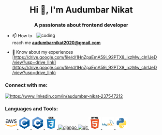 <h1 align="center">Hi 👋, I'm Audumbar Nikat</h1>
<h3 align="center">A passionate about frontend developer</h3>

<img align="right" alt="coding" width="400" src="https://www.youtube.com/redirect?event=video_description&redir_token=QUFFLUhqbnlNRFBWa19Za0ljR2FyU2N5SERRXzlSdHBVd3xBQ3Jtc0ttaG1MY1R0RjhmOGJzSjdLZUpMSG9Wbms2elJPT2FiaUltRTNoWThjSTVzSjhzNVY0ZWdhSVQ3V0FlYkktVE9WSUJkM0NSN0NvWEN5SkkycVd4eWVLZGhUYXg5T3hGRkt3R1p2alc2ZTVqR2NuOG1Bbw&q=https%3A%2F%2Fuser-images.githubusercontent.com%2F55389276%2F140866485-8fb1c876-9a8f-4d6a-98dc-08c4981eaf70.gif&v=HD4cnRuSGN0">



- 📫 How to reach me **audumbarnikat2020@gmail.com**

- 📄 Know about my experiences [https://drive.google.com/file/d/1HnZpaEmA59i_92PTX8_ixzMw_cln1JeD/view?usp=drive_link](https://drive.google.com/file/d/1HnZpaEmA59i_92PTX8_ixzMw_cln1JeD/view?usp=drive_link)

<h3 align="left">Connect with me:</h3>
<p align="left">
<a href="https://linkedin.com/in/https://www.linkedin.com/in/audumbar-nikat-237547212" target="blank"><img align="center" src="https://raw.githubusercontent.com/rahuldkjain/github-profile-readme-generator/master/src/images/icons/Social/linked-in-alt.svg" alt="https://www.linkedin.com/in/audumbar-nikat-237547212" height="30" width="40" /></a>
</p>

<h3 align="left">Languages and Tools:</h3>
<p align="left"> <a href="https://aws.amazon.com" target="_blank" rel="noreferrer"> <img src="https://raw.githubusercontent.com/devicons/devicon/master/icons/amazonwebservices/amazonwebservices-original-wordmark.svg" alt="aws" width="40" height="40"/> </a> <a href="https://www.cprogramming.com/" target="_blank" rel="noreferrer"> <img src="https://raw.githubusercontent.com/devicons/devicon/master/icons/c/c-original.svg" alt="c" width="40" height="40"/> </a> <a href="https://www.w3schools.com/cpp/" target="_blank" rel="noreferrer"> <img src="https://raw.githubusercontent.com/devicons/devicon/master/icons/cplusplus/cplusplus-original.svg" alt="cplusplus" width="40" height="40"/> </a> <a href="https://www.w3schools.com/css/" target="_blank" rel="noreferrer"> <img src="https://raw.githubusercontent.com/devicons/devicon/master/icons/css3/css3-original-wordmark.svg" alt="css3" width="40" height="40"/> </a> <a href="https://www.djangoproject.com/" target="_blank" rel="noreferrer"> <img src="https://cdn.worldvectorlogo.com/logos/django.svg" alt="django" width="40" height="40"/> </a> <a href="https://git-scm.com/" target="_blank" rel="noreferrer"> <img src="https://www.vectorlogo.zone/logos/git-scm/git-scm-icon.svg" alt="git" width="40" height="40"/> </a> <a href="https://www.w3.org/html/" target="_blank" rel="noreferrer"> <img src="https://raw.githubusercontent.com/devicons/devicon/master/icons/html5/html5-original-wordmark.svg" alt="html5" width="40" height="40"/> </a> <a href="https://www.mysql.com/" target="_blank" rel="noreferrer"> <img src="https://raw.githubusercontent.com/devicons/devicon/master/icons/mysql/mysql-original-wordmark.svg" alt="mysql" width="40" height="40"/> </a> <a href="https://www.python.org" target="_blank" rel="noreferrer"> <img src="https://raw.githubusercontent.com/devicons/devicon/master/icons/python/python-original.svg" alt="python" width="40" height="40"/> </a> </p>
